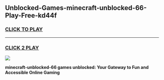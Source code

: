 
## Unblocked-Games-minecraft-unblocked-66-Play-Free-kd44f
<h3>
<a href="https://premium76.site?title=minecraft-unblocked-66&ref=23A">CLICK TO PLAY</a></h3>
<hr>

<h3>
<a href="https://premium76.site?title=minecraft-unblocked-66&ref=23A">CLICK 2 PLAY</a>
  
</h3>

<a href="https://premium76.site?title=minecraft-unblocked-66&ref=23A"><img src="https://clearcache.store/games.png"></a>


**minecraft-unblocked-66 games unblocked: Your Gateway to Fun and Accessible Online Gaming**
